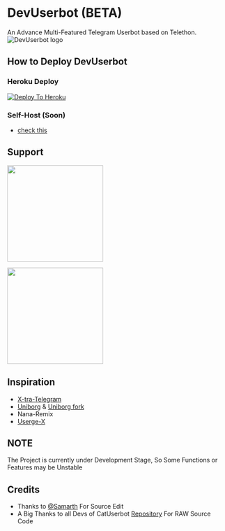 # DevUserbot (BETA)
An Advance Multi-Featured Telegram Userbot based on Telethon.
![DevUserbot logo]()

## How to Deploy DevUserbot
### Heroku Deploy
[![Deploy To Heroku](https://www.herokucdn.com/deploy/button.svg)](https://dashboard.heroku.com/new?template=https://github.com/Samarth-Dubey/DevUserBot)

### Self-Host (Soon)
  - [check this]()
  
## Support
   <a href="https://t.me/"><img src="https://img.shields.io/badge/Channel%20Support%3F-Yes-green?&style=flat-square?&logo=telegram" width=220px></a></p>
   <a href="https://t.me/"><img src="https://img.shields.io/badge/Group%20Support%3F-Yes-green?&style=flat-square?&logo=telegram" width=220px></a></p>
   
## Inspiration
   - [X-tra-Telegram](https://github.com/Dark-Princ3/X-tra-Telegram)
   - [Uniborg](https://github.com/SpEcHiDe/UniBorg) & [Uniborg fork](https://github.com/ravana69/PornHub)
   - Nana-Remix
   - [Userge-X](https://github.com/code-rgb/USERGE-X/)
   
## NOTE
The Project is currently under Development Stage, So Some Functions or Features may be Unstable


## Credits
   - Thanks to [@Samarth](https://github.com/samarth-dubey) For Source Edit
   - A Big Thanks to all Devs of CatUserbot [Repository](https://github.com/TgCatUB/catuserbot) For RAW Source Code

